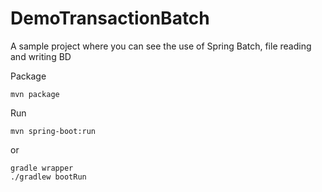 # DemoTransactionBatch
A sample project where you can see the use of Spring Batch, file reading and writing BD

Package 
```
mvn package
```

Run 
```
mvn spring-boot:run
```

or

```
gradle wrapper
./gradlew bootRun
```
